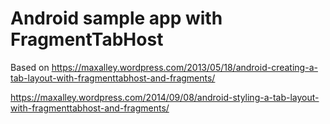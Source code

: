 # Android sample app with FragmentTabHost

Based on https://maxalley.wordpress.com/2013/05/18/android-creating-a-tab-layout-with-fragmenttabhost-and-fragments/

https://maxalley.wordpress.com/2014/09/08/android-styling-a-tab-layout-with-fragmenttabhost-and-fragments/
